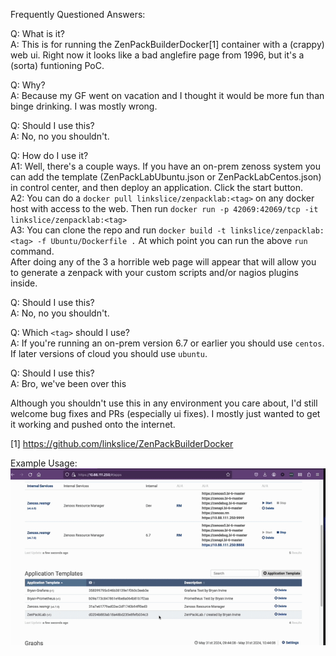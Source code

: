 Frequently Questioned Answers:

Q: What is it?<br>
A: This is for running the ZenPackBuilderDocker[1] container with a (crappy) web ui. Right now it looks like a bad anglefire page from 1996, but it's a (sorta) funtioning PoC.

Q: Why?<br>
A: Because my GF went on vacation and I thought it would be more fun than binge drinking. I was mostly wrong.

Q: Should I use this?<br>
A: No, no you shouldn't.<br>

Q: How do I use it?<br>
A1: Well, there's a couple ways. If you have an on-prem zenoss system you can add the template (ZenPackLabUbuntu.json or ZenPackLabCentos.json) in control center, and then deploy an application. Click the start button.<br>
A2: You can do a `docker pull linkslice/zenpacklab:<tag>` on any docker host with access to the web. Then run `docker run -p 42069:42069/tcp -it linkslice/zenpacklab:<tag>`<br>
A3: You can clone the repo and run `docker build -t linkslice/zenpacklab:<tag> -f Ubuntu/Dockerfile .` At which point you can run the above `run` command.<br>
After doing any of the 3 a horrible web page will appear that will allow you to generate a zenpack with your custom scripts and/or nagios plugins inside.<br>

Q: Should I use this?<br>
A: No, no you shouldn't.<br>

Q: Which `<tag>` should I use?<br>
A: If you're running an on-prem version 6.7 or earlier you should use `centos`. If later versions of cloud you should use `ubuntu`.<br>

Q: Should I use this?<br>
A: Bro, we've been over this<br>

Although you shouldn't use this in any environment you care about, I'd still welcome bug fixes and PRs (especially ui fixes). I mostly just wanted to get it working and pushed onto the internet.

[1] https://github.com/linkslice/ZenPackBuilderDocker

Example Usage:<br>
![](https://github.com/linkslice/ZenPackLab/blob/main/ZenPackLab.gif)

